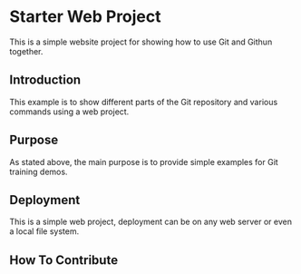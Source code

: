 # Starter Web Project

This is a simple website project for showing how to use Git and Githun together.

## Introduction

This example is to show different parts of the Git repository and various commands using a web project.

## Purpose

As stated above, the main purpose is to provide simple examples for Git training demos.

## Deployment

This is a simple web project, deployment can be on any web server or even a local file system.

## How To Contribute
